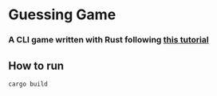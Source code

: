 # Guessing Game

### A CLI game written with Rust following [this tutorial](https://doc.rust-lang.org/stable/book/ch02-00-guessing-game-tutorial.html)

## How to run

```
cargo build
```